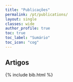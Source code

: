 ```yaml
---
title: "Publicações"
permalink: /pt/publications/
layout: single
classes: wide
author_profile: true
toc: true
toc_label: "Sumário"
toc_icon: "cog"
---
```



## Artigos

{% include bib.html %}


